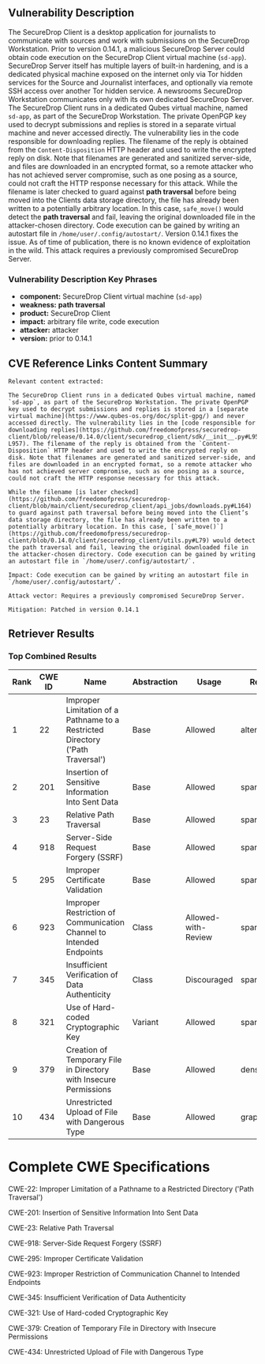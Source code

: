 ## Vulnerability Description
The SecureDrop Client is a desktop application for journalists to communicate with sources and work with submissions on the SecureDrop Workstation. Prior to version 0.14.1, a malicious SecureDrop Server could obtain code execution on the SecureDrop Client virtual machine (`sd-app`). SecureDrop Server itself has multiple layers of built-in hardening, and is a dedicated physical machine exposed on the internet only via Tor hidden services for the Source and Journalist interfaces, and optionally via remote SSH access over another Tor hidden service. A newsrooms SecureDrop Workstation communicates only with its own dedicated SecureDrop Server. The SecureDrop Client runs in a dedicated Qubes virtual machine, named `sd-app`, as part of the SecureDrop Workstation. The private OpenPGP key used to decrypt submissions and replies is stored in a separate virtual machine and never accessed directly. The vulnerability lies in the code responsible for downloading replies. The filename of the reply is obtained from the `Content-Disposition` HTTP header and used to write the encrypted reply on disk. Note that filenames are generated and sanitized server-side, and files are downloaded in an encrypted format, so a remote attacker who has not achieved server compromise, such as one posing as a source, could not craft the HTTP response necessary for this attack. While the filename is later checked to guard against **path traversal** before being moved into the Clients data storage directory, the file has already been written to a potentially arbitrary location. In this case, `safe_move()` would detect the **path traversal** and fail, leaving the original downloaded file in the attacker-chosen directory. Code execution can be gained by writing an autostart file in `/home/user/.config/autostart/`. Version 0.14.1 fixes the issue. As of time of publication, there is no known evidence of exploitation in the wild. This attack requires a previously compromised SecureDrop Server.

### Vulnerability Description Key Phrases
- **component:** SecureDrop Client virtual machine (`sd-app`)
- **weakness:** **path traversal**
- **product:** SecureDrop Client
- **impact:** arbitrary file write, code execution
- **attacker:** attacker
- **version:** prior to 0.14.1

## CVE Reference Links Content Summary
```text
Relevant content extracted:

The SecureDrop Client runs in a dedicated Qubes virtual machine, named `sd-app`, as part of the SecureDrop Workstation. The private OpenPGP key used to decrypt submissions and replies is stored in a [separate virtual machine](https://www.qubes-os.org/doc/split-gpg/) and never accessed directly. The vulnerability lies in the [code responsible for downloading replies](https://github.com/freedomofpress/securedrop-client/blob/release/0.14.0/client/securedrop_client/sdk/__init__.py#L956-L957). The filename of the reply is obtained from the `Content-Disposition` HTTP header and used to write the encrypted reply on disk. Note that filenames are generated and sanitized server-side, and files are downloaded in an encrypted format, so a remote attacker who has not achieved server compromise, such as one posing as a source, could not craft the HTTP response necessary for this attack.

While the filename [is later checked](https://github.com/freedomofpress/securedrop-client/blob/main/client/securedrop_client/api_jobs/downloads.py#L164) to guard against path traversal before being moved into the Client’s data storage directory, the file has already been written to a potentially arbitrary location. In this case, [`safe_move()`](https://github.com/freedomofpress/securedrop-client/blob/0.14.0/client/securedrop_client/utils.py#L79) would detect the path traversal and fail, leaving the original downloaded file in the attacker-chosen directory. Code execution can be gained by writing an autostart file in `/home/user/.config/autostart/`.

Impact: Code execution can be gained by writing an autostart file in `/home/user/.config/autostart/`.

Attack vector: Requires a previously compromised SecureDrop Server.

Mitigation: Patched in version 0.14.1
```

## Retriever Results

### Top Combined Results

| Rank | CWE ID | Name | Abstraction | Usage  | Retrievers | Individual Scores |
|------|--------|------|-------------|-------|------------|-------------------|
| 1 | 22 | Improper Limitation of a Pathname to a Restricted Directory ('Path Traversal') | Base | Allowed | alternate_terms | 1.000 |
| 2 | 201 | Insertion of Sensitive Information Into Sent Data | Base | Allowed | sparse | 1.413 |
| 3 | 23 | Relative Path Traversal | Base | Allowed | sparse | 1.409 |
| 4 | 918 | Server-Side Request Forgery (SSRF) | Base | Allowed | sparse | 1.379 |
| 5 | 295 | Improper Certificate Validation | Base | Allowed | sparse | 1.367 |
| 6 | 923 | Improper Restriction of Communication Channel to Intended Endpoints | Class | Allowed-with-Review | sparse | 1.366 |
| 7 | 345 | Insufficient Verification of Data Authenticity | Class | Discouraged | sparse | 1.361 |
| 8 | 321 | Use of Hard-coded Cryptographic Key | Variant | Allowed | sparse | 1.359 |
| 9 | 379 | Creation of Temporary File in Directory with Insecure Permissions | Base | Allowed | dense | 0.505 |
| 10 | 434 | Unrestricted Upload of File with Dangerous Type | Base | Allowed | graph | 0.003 |



# Complete CWE Specifications

CWE-22: Improper Limitation of a Pathname to a Restricted Directory ('Path Traversal')

CWE-201: Insertion of Sensitive Information Into Sent Data

CWE-23: Relative Path Traversal

CWE-918: Server-Side Request Forgery (SSRF)

CWE-295: Improper Certificate Validation

CWE-923: Improper Restriction of Communication Channel to Intended Endpoints

CWE-345: Insufficient Verification of Data Authenticity

CWE-321: Use of Hard-coded Cryptographic Key

CWE-379: Creation of Temporary File in Directory with Insecure Permissions

CWE-434: Unrestricted Upload of File with Dangerous Type